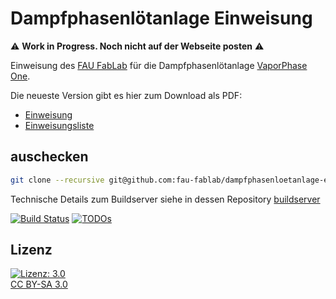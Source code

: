 Dampfphasenlötanlage Einweisung
=====================

:warning: __Work in Progress. Noch nicht auf der Webseite posten__ :warning:

Einweisung des [FAU FabLab](https://fablab.fau.de) für die Dampfphasenlötanlage [VaporPhase One](https://fablab.fau.de/tool/damphphasenloetanlage).

Die neueste Version gibt es hier zum Download als PDF:
* [Einweisung](https://brain.fablab.fau.de/build/dampfphasenloetanlage-einweisung/Einweisung_Dampfphasenloetanlage.pdf)
* [Einweisungsliste](https://brain.fablab.fau.de/build/dampfphasenloetanlage-einweisung/Einweisungsliste_Dampfphasenloetanlage.pdf)

auschecken
----------

```bash
git clone --recursive git@github.com:fau-fablab/dampfphasenloetanlage-einweisung.git
```

Technische Details zum Buildserver siehe in dessen Repository [buildserver](https://github.com/fau-fablab/buildserver)

[![Build Status](https://brain.fablab.fau.de/build/dampfphasenloetanlage-einweisung/status.svg)](https://brain.fablab.fau.de/build/dampfphasenloetanlage-einweisung/)
[![TODOs](https://brain.fablab.fau.de/build/dampfphasenloetanlage-einweisung/status-todos.svg)](https://brain.fablab.fau.de/build/dampfphasenloetanlage-einweisung/)

Lizenz
------

[![Lizenz: 3.0](https://licensebuttons.net/l/by-sa/3.0/de/88x31.png)</br>CC BY-SA 3.0](https://creativecommons.org/licenses/by-sa/3.0/)
